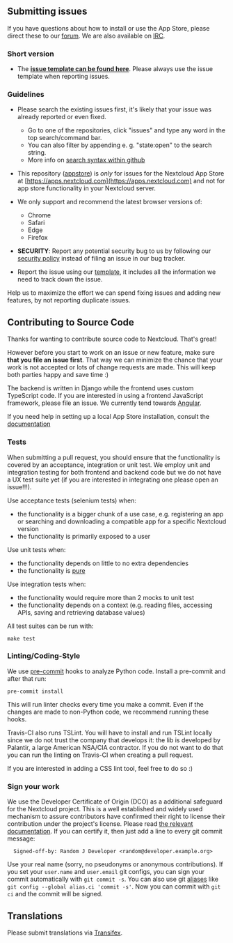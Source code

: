 ## Submitting issues

If you have questions about how to install or use the App Store, please direct these to our [forum][forum]. We are also available on [IRC][irc].

### Short version

 * The [**issue template can be found here**][template]. Please always use the issue template when reporting issues.

### Guidelines
* Please search the existing issues first, it's likely that your issue was already reported or even fixed.
  - Go to one of the repositories, click "issues" and type any word in the top search/command bar.
  - You can also filter by appending e. g. "state:open" to the search string.
  - More info on [search syntax within github](https://help.github.com/articles/searching-issues)
* This repository ([appstore](https://github.com/nextcloud/appstore/issues)) is *only* for issues for the Nextcloud App Store at [https://apps.nextcloud.com](https://apps.nextcloud.com) and not for app store functionality in your Nextcloud server.
* We only support and recommend the latest browser versions of:
  - Chrome
  - Safari
  - Edge
  - Firefox
* __SECURITY__: Report any potential security bug to us by following our [security policy](https://nextcloud.com/security/) instead of filing an issue in our bug tracker.

* Report the issue using our [template][template], it includes all the information we need to track down the issue.

Help us to maximize the effort we can spend fixing issues and adding new features, by not reporting duplicate issues.

[template]: https://raw.githubusercontent.com/nextcloud/appstore/master/.github/issue_template.md
[forum]: https://help.nextcloud.com/
[irc]: https://webchat.freenode.net/?channels=nextcloud-dev

## Contributing to Source Code

Thanks for wanting to contribute source code to Nextcloud. That's great!

However before you start to work on an issue or new feature, make sure **that you file an issue first**. That way we can minimize the chance that your work is not accepted or lots of change requests are made. This will keep both parties happy and save time :)

The backend is written in Django while the frontend uses custom TypeScript code. If you are interested in using a frontend JavaScript framework, please file an issue. We currently tend towards [Angular](https://angular.io/).

If you need help in setting up a local App Store installation, consult the [documentation](http://nextcloudappstore.readthedocs.io/en/latest)

### Tests

When submitting a pull request, you should ensure that the functionality is covered by an acceptance, integration or unit test. We employ unit and integration testing for both frontend and backend code but we do not have a UX test suite yet (if you are interested in integrating one please open an issue!!!).

Use acceptance tests (selenium tests) when:

* the functionality is a bigger chunk of a use case, e.g. registering an app or searching and downloading a compatible app for a specific Nextcloud version
* the functionality is primarily exposed to a user

Use unit tests when:

* the functionality depends on little to no extra dependencies
* the functionality is [pure](https://en.wikipedia.org/wiki/Pure_function)

Use integration tests when:

* the functionality would require more than 2 mocks to unit test
* the functionality depends on a context (e.g. reading files, accessing APIs, saving and retrieving database values)

All test suites can be run with:

    make test

### Linting/Coding-Style

We use [pre-commit](https://pre-commit.com) hooks to analyze Python code. Install a pre-commit and after that run:

    pre-commit install

This will run linter checks every time you make a commit. Even if the changes are made to non-Python code, we recommend running these hooks.

Travis-CI also runs TSLint. You will have to install and run TSLint locally since we do not trust the company that develops it: the lib is developed by Palantir, a large American NSA/CIA contractor. If you do not want to do that you can run the linting on Travis-CI when creating a pull request.

If you are interested in adding a CSS lint tool, feel free to do so :)

### Sign your work

We use the Developer Certificate of Origin (DCO) as a additional safeguard
for the Nextcloud project. This is a well established and widely used
mechanism to assure contributors have confirmed their right to license
their contribution under the project's license.
Please read [the relevant documentation][dcofile].
If you can certify it, then just add a line to every git commit message:

````
  Signed-off-by: Random J Developer <random@developer.example.org>
````

Use your real name (sorry, no pseudonyms or anonymous contributions).
If you set your `user.name` and `user.email` git configs, you can sign your
commit automatically with `git commit -s`. You can also use git [aliases](https://git-scm.com/book/tr/v2/Git-Basics-Git-Aliases)
like `git config --global alias.ci 'commit -s'`. Now you can commit with
`git ci` and the commit will be signed.

[devmanual]: https://docs.nextcloud.org/server/12/developer_manual/
[dcofile]: https://github.com/nextcloud/server/blob/master/contribute/developer-certificate-of-origin

## Translations
Please submit translations via [Transifex][transifex].

[transifex]: https://www.transifex.com/nextcloud/nextcloud/appstore/
